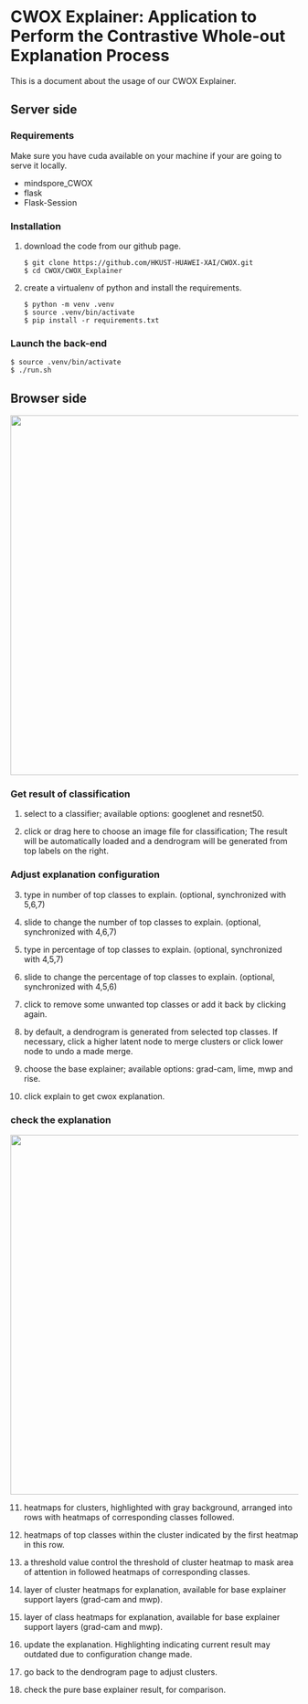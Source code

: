 # CWOX Explainer: Application to Perform the Contrastive Whole-out Explanation Process

This is a document about the usage of our CWOX Explainer.

## Server side

### Requirements

Make sure you have cuda available on your machine if your are going to serve it locally.

* mindspore\_CWOX
* flask
* Flask-Session

### Installation

1. download the code from our github page.

   ``` 
   $ git clone https://github.com/HKUST-HUAWEI-XAI/CWOX.git
   $ cd CWOX/CWOX_Explainer
   ```

2. create a virtualenv of python and install the requirements.

   ```
   $ python -m venv .venv
   $ source .venv/bin/activate
   $ pip install -r requirements.txt
   ```

### Launch the back-end

   ```
   $ source .venv/bin/activate
   $ ./run.sh
   ```

   

## Browser side

<img src="GUI1.jpg" width="630"> 

### Get result of classification

1. select to a classifier; available options: googlenet and resnet50.

2. click or drag here to choose an image file for classification; The result will be automatically loaded and a dendrogram will be generated from top labels on the right.

### Adjust explanation configuration

3. type in number of top classes to explain. (optional, synchronized with 5,6,7)

4. slide to change the number of top classes to explain. (optional, synchronized with 4,6,7)

5. type in percentage of top classes to explain. (optional, synchronized with 4,5,7)

6. slide to change the percentage of top classes to explain. (optional, synchronized with 4,5,6)

7. click to remove some unwanted top classes or add it back by clicking again.

8. by default, a dendrogram is generated from selected top classes. If necessary, click a higher latent node to merge clusters or click lower node to undo a made merge.

9. choose the base explainer; available options: grad-cam, lime, mwp and rise.

10. click explain to get cwox explanation.

### check the explanation

<img src="GUI2.jpg" width="630">

11. heatmaps for clusters, highlighted with gray background, arranged into rows with heatmaps of corresponding classes followed.

12. heatmaps of top classes within the cluster indicated by the first heatmap in this row.

13. a threshold value control the threshold of cluster heatmap to mask area of attention in followed heatmaps of corresponding classes.

14. layer of cluster heatmaps for explanation, available for base explainer support layers (grad-cam and mwp).

15. layer of class heatmaps for explanation, available for base explainer support layers (grad-cam and mwp).
16. update the explanation. Highlighting indicating current result may outdated due to configuration change made.
17. go back to the dendrogram page to adjust clusters.
18. check the pure base explainer result, for comparison.
